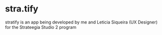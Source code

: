 # stra.tify
 stratify is an app being developed by me and Leticia Siqueira (UX Designer) for the Strateegia Studio 2 program

